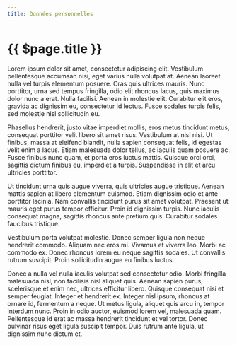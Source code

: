 ```yaml
---
title: Données personnelles
---
```


# {{ $page.title }}

Lorem ipsum dolor sit amet, consectetur adipiscing elit. Vestibulum pellentesque accumsan nisi, eget varius nulla volutpat at. Aenean laoreet nulla vel turpis elementum posuere. Cras quis ultrices mauris. Nunc porttitor, urna sed tempus fringilla, odio elit rhoncus lacus, quis maximus dolor nunc a erat. Nulla facilisi. Aenean in molestie elit. Curabitur elit eros, gravida ac dignissim eu, consectetur id lectus. Fusce sodales turpis felis, sed molestie nisl sollicitudin eu.

Phasellus hendrerit, justo vitae imperdiet mollis, eros metus tincidunt metus, consequat porttitor velit libero sit amet risus. Vestibulum at nisl nisi. Ut finibus, massa at eleifend blandit, nulla sapien consequat felis, id egestas velit enim a lacus. Etiam malesuada dolor tellus, ac iaculis quam posuere ac. Fusce finibus nunc quam, et porta eros luctus mattis. Quisque orci orci, sagittis dictum finibus eu, imperdiet a turpis. Suspendisse in elit et arcu ultricies porttitor.

Ut tincidunt urna quis augue viverra, quis ultricies augue tristique. Aenean mattis sapien at libero elementum euismod. Etiam dignissim odio et ante porttitor lacinia. Nam convallis tincidunt purus sit amet volutpat. Praesent ut mauris eget purus tempor efficitur. Proin id dignissim turpis. Nunc iaculis consequat magna, sagittis rhoncus ante pretium quis. Curabitur sodales faucibus tristique.

Vestibulum porta volutpat molestie. Donec semper ligula non neque hendrerit commodo. Aliquam nec eros mi. Vivamus et viverra leo. Morbi ac commodo ex. Donec rhoncus lorem eu neque sagittis sodales. Ut convallis rutrum suscipit. Proin sollicitudin augue eu finibus luctus.

Donec a nulla vel nulla iaculis volutpat sed consectetur odio. Morbi fringilla malesuada nisl, non facilisis nisl aliquet quis. Aenean sapien purus, scelerisque et enim nec, ultrices efficitur libero. Quisque consequat nisi et semper feugiat. Integer et hendrerit ex. Integer nisl ipsum, rhoncus at ornare id, fermentum a neque. Ut metus ligula, aliquet quis arcu in, tempor interdum nunc. Proin in odio auctor, euismod lorem vel, malesuada quam. Pellentesque id erat ac massa hendrerit tincidunt et vel tortor. Donec pulvinar risus eget ligula suscipit tempor. Duis rutrum ante ligula, ut dignissim nunc dictum et.
